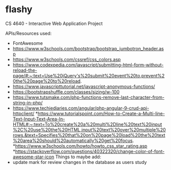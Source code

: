 # flashy
CS 4640 -  Interactive Web Application Project

APIs/Resources used:
* FontAwesome
* https://www.w3schools.com/bootstrap/bootstrap_jumbotron_header.asp
* https://www.w3schools.com/cssref/css_colors.asp
* https://www.codexpedia.com/javascript/submitting-html-form-without-reload-the-page/#:~:text=Use%20jQuery's%20submit%20event%20to,prevent%20the%20page%20to%20reload.
* https://www.javascripttutorial.net/javascript-anonymous-functions/
* https://bootstrapshuffle.com/classes/sizing/w-100
* https://www.tutsmake.com/php-functions-remove-last-character-from-string-in-php/
* https://www.techiediaries.com/angular/php-angular-9-crud-api-httpclient/
*https://www.tutorialspoint.com/How-to-Create-a-Multi-line-Text-Input-Text-Area-In-HTML#:~:text=To%20create%20a%20multi%2Dline%20text%20input%2C%20use%20the%20HTML,input%20text%20over%20multiple%20rows.&text=Specifies%20that%20on%20page%20load%20the%20text%20area%20should%20automatically%20get%20focus.
*https://www.w3schools.com/howto/howto_css_star_rating.asp
*https://stackoverflow.com/questions/40322320/change-color-of-font-awesome-star-icon
Things to maybe add:
* update mark for review changes in the database as users study
